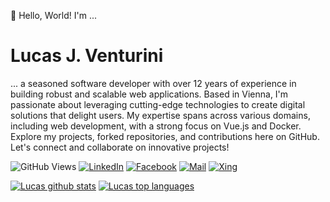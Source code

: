 <p>👋 Hello, World! I'm ...</p>
<h1>Lucas J. Venturini</h1>
<p>... a seasoned software developer with over 12 years of experience in building robust and scalable web applications. Based in Vienna, I'm passionate about leveraging cutting-edge technologies to create digital solutions that delight users. My expertise spans across various domains, including web development, with a strong focus on Vue.js and Docker. Explore my projects, forked repositories, and contributions here on GitHub. Let's connect and collaborate on innovative projects!</p>

![GitHub Views](https://komarev.com/ghpvc/?username=difuoan)
[![LinkedIn](https://img.shields.io/badge/LinkedIn-Follow%20me-0088cc?logo=linkedin)](https://www.linkedin.com/in/lucas-venturini-73a392206/)
[![Facebook](https://img.shields.io/badge/Facebook-Chill%20with%20me-0088cc?logo=facebook)](https://www.facebook.com/lucas.venturini.399)
[![Mail](https://img.shields.io/badge/Mail-Write%20me-0088cc?logo=gmail&logoColor=ffffff)](mailto:lucas.j.venturini@gmail.com)
[![Xing](https://img.shields.io/badge/Xing-Hire%20me-0088cc?logo=xing)](https://www.xing.com/profile/Lucas_Venturini)

<a href="https://github.com/anuraghazra/github-readme-stats"><img align="top" src="https://github-readme-stats.vercel.app/api?username=difuoan&show_icons=true" alt="Lucas github stats" /></a>
<a href="https://github.com/anuraghazra/github-readme-stats"><img align="top" src="https://github-readme-stats.vercel.app/api/top-langs/?username=difuoan&show_icons=true&layout=compact" alt="Lucas top languages" /></a>
